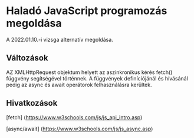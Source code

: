 # Haladó JavaScript programozás megoldása

A 2022.01.10.-i vizsga alternatív megoldása.

## Változások

AZ XMLHttpRequest objektum helyett az aszinkronikus kérés fetch() függvény segítségével történnek.
A függvények definíciójánál és hívásánál pedig az async és await operátorok felhasználásra kerültek.

## Hivatkozások
[fetch] (https://www.w3schools.com/js/js_api_intro.asp)

[async/await] (https://www.w3schools.com/js/js_async.asp)

